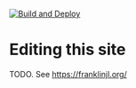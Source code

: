 [![Build and Deploy](https://github.com/Klepac-Ceraj-Lab/klepac-ceraj-lab.github.io/actions/workflows/Deploy.yml/badge.svg)](https://github.com/Klepac-Ceraj-Lab/klepac-ceraj-lab.github.io/actions/workflows/Deploy.yml)

# Editing this site

TODO. See https://franklinjl.org/